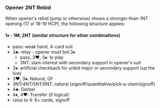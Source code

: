 ### Opener 2NT Rebid
When opener's rebid (jump or otherwise) shows a stronger-than-1NT opening (17 or 18-19 HCP),
the following structure applies:

#### 1♦ - 1M; 2NT (similar structure for other combinations)

   * pass: weak hand, 4-card suit
   * 3♣: relay - opener must bid 3♦ 
      * pass, 3♥, 3♠: to play
      * 3NT: slam interest with secondary support in opener's suit
   * 3♦: artificial checkback for unbid major or secondary support (up the line)
   * 3♥, 3♠: Natural, GF
   * 3NT/4NT/5NT/6NT: natural (signoff/quantitative/pick-a-slam/signoff)
   * 4♣: Gerber
   * 4♦, 4♥: Transfer (if logical)
   * raise to 4: 6+ cards, signoff

